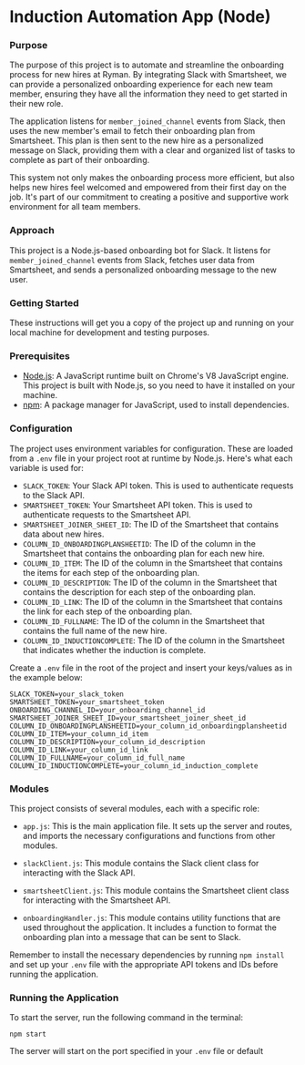 # Induction Automation App (Node)

### Purpose

The purpose of this project is to automate and streamline the onboarding process for new hires at Ryman. By integrating Slack with Smartsheet, we can provide a personalized onboarding experience for each new team member, ensuring they have all the information they need to get started in their new role.

The application listens for `member_joined_channel` events from Slack, then uses the new member's email to fetch their onboarding plan from Smartsheet. This plan is then sent to the new hire as a personalized message on Slack, providing them with a clear and organized list of tasks to complete as part of their onboarding.

This system not only makes the onboarding process more efficient, but also helps new hires feel welcomed and empowered from their first day on the job. It's part of our commitment to creating a positive and supportive work environment for all team members.

### Approach

This project is a Node.js-based onboarding bot for Slack. It listens for `member_joined_channel` events from Slack, fetches user data from Smartsheet, and sends a personalized onboarding message to the new user.

### Getting Started

These instructions will get you a copy of the project up and running on your local machine for development and testing purposes.

### Prerequisites

- [Node.js](https://nodejs.org/): A JavaScript runtime built on Chrome's V8 JavaScript engine. This project is built with Node.js, so you need to have it installed on your machine.
- [npm](https://www.npmjs.com/): A package manager for JavaScript, used to install dependencies.

### Configuration

The project uses environment variables for configuration. These are loaded from a `.env` file in your project root at runtime by Node.js. Here's what each variable is used for:

- `SLACK_TOKEN`: Your Slack API token. This is used to authenticate requests to the Slack API.
- `SMARTSHEET_TOKEN`: Your Smartsheet API token. This is used to authenticate requests to the Smartsheet API.
- `SMARTSHEET_JOINER_SHEET_ID`: The ID of the Smartsheet that contains data about new hires.
- `COLUMN_ID_ONBOARDINGPLANSHEETID`: The ID of the column in the Smartsheet that contains the onboarding plan for each new hire.
- `COLUMN_ID_ITEM`: The ID of the column in the Smartsheet that contains the items for each step of the onboarding plan.
- `COLUMN_ID_DESCRIPTION`: The ID of the column in the Smartsheet that contains the description for each step of the onboarding plan.
- `COLUMN_ID_LINK`: The ID of the column in the Smartsheet that contains the link for each step of the onboarding plan.
- `COLUMN_ID_FULLNAME`: The ID of the column in the Smartsheet that contains the full name of the new hire.
- `COLUMN_ID_INDUCTIONCOMPLETE`: The ID of the column in the Smartsheet that indicates whether the induction is complete.

Create a `.env` file in the root of the project and insert your keys/values as in the example below:
```
SLACK_TOKEN=your_slack_token
SMARTSHEET_TOKEN=your_smartsheet_token
ONBOARDING_CHANNEL_ID=your_onboarding_channel_id
SMARTSHEET_JOINER_SHEET_ID=your_smartsheet_joiner_sheet_id
COLUMN_ID_ONBOARDINGPLANSHEETID=your_column_id_onboardingplansheetid
COLUMN_ID_ITEM=your_column_id_item
COLUMN_ID_DESCRIPTION=your_column_id_description
COLUMN_ID_LINK=your_column_id_link
COLUMN_ID_FULLNAME=your_column_id_full_name
COLUMN_ID_INDUCTIONCOMPLETE=your_column_id_induction_complete
```

### Modules

This project consists of several modules, each with a specific role:

- `app.js`: This is the main application file. It sets up the server and routes, and imports the necessary configurations and functions from other modules.

- `slackClient.js`: This module contains the Slack client class for interacting with the Slack API.

- `smartsheetClient.js`: This module contains the Smartsheet client class for interacting with the Smartsheet API.

- `onboardingHandler.js`: This module contains utility functions that are used throughout the application. It includes a function to format the onboarding plan into a message that can be sent to Slack.

Remember to install the necessary dependencies by running `npm install` and set up your `.env` file with the appropriate API tokens and IDs before running the application.

### Running the Application

To start the server, run the following command in the terminal:
```
npm start
```

The server will start on the port specified in your `.env` file or default
